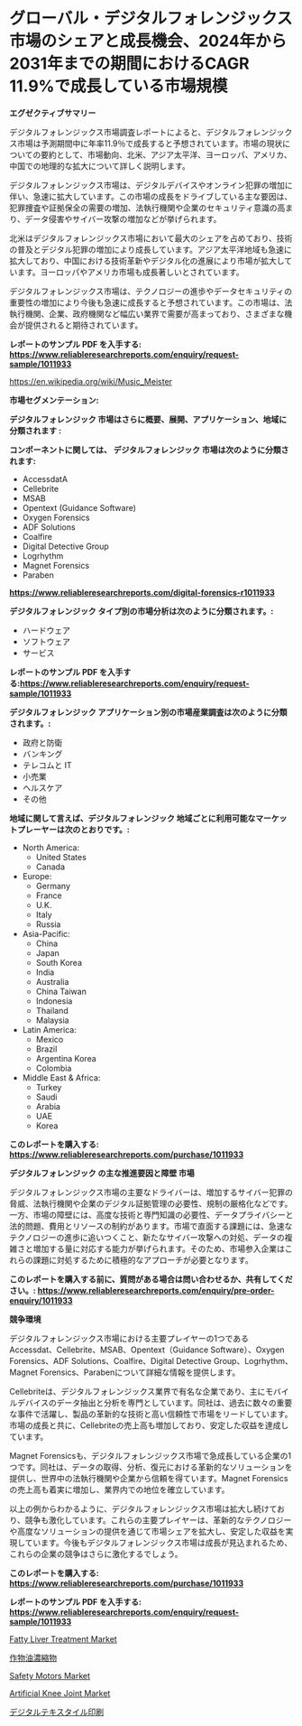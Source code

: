 <p><h1>グローバル・デジタルフォレンジックス市場のシェアと成長機会、2024年から2031年までの期間におけるCAGR 11.9%で成長している市場規模</h1></p><p><strong>エグゼクティブサマリー</strong></p>
<p><p>デジタルフォレンジックス市場調査レポートによると、デジタルフォレンジックス市場は予測期間中に年率11.9％で成長すると予想されています。市場の現状についての要約として、市場動向、北米、アジア太平洋、ヨーロッパ、アメリカ、中国での地理的な拡大について詳しく説明します。</p><p>デジタルフォレンジックス市場は、デジタルデバイスやオンライン犯罪の増加に伴い、急速に拡大しています。この市場の成長をドライブしている主な要因は、犯罪捜査や証拠保全の需要の増加、法執行機関や企業のセキュリティ意識の高まり、データ侵害やサイバー攻撃の増加などが挙げられます。</p><p>北米はデジタルフォレンジックス市場において最大のシェアを占めており、技術の普及とデジタル犯罪の増加により成長しています。アジア太平洋地域も急速に拡大しており、中国における技術革新やデジタル化の進展により市場が拡大しています。ヨーロッパやアメリカ市場も成長著しいとされています。</p><p>デジタルフォレンジックス市場は、テクノロジーの進歩やデータセキュリティの重要性の増加により今後も急速に成長すると予想されています。この市場は、法執行機関、企業、政府機関など幅広い業界で需要が高まっており、さまざまな機会が提供されると期待されています。</p></p>
<p><strong>レポートのサンプル PDF を入手する: <a href="https://www.reliableresearchreports.com/enquiry/request-sample/1011933">https://www.reliableresearchreports.com/enquiry/request-sample/1011933</a></strong></p>
<p><a href="https://en.wikipedia.org/wiki/Music_Meister">https://en.wikipedia.org/wiki/Music_Meister</a></p>
<p><strong>市場セグメンテーション:</strong></p>
<p><strong> デジタルフォレンジック 市場はさらに概要、展開、アプリケーション、地域に分類されます :</strong></p>
<p><strong>コンポーネントに関しては、 デジタルフォレンジック 市場は次のように分類されます:</strong></p>
<p><ul><li>AccessdatA</li><li>Cellebrite</li><li>MSAB</li><li>Opentext (Guidance Software)</li><li>Oxygen Forensics</li><li>ADF Solutions</li><li>Coalfire</li><li>Digital Detective Group</li><li>Logrhythm</li><li>Magnet Forensics</li><li>Paraben</li></ul></p>
<p><strong><a href="https://www.reliableresearchreports.com/digital-forensics-r1011933">https://www.reliableresearchreports.com/digital-forensics-r1011933</a></strong></p>
<p><strong> デジタルフォレンジック タイプ別の市場分析は次のように分類されます。:</strong></p>
<p><ul><li>ハードウェア</li><li>ソフトウェア</li><li>サービス</li></ul></p>
<p><strong>レポートのサンプル PDF を入手する:<a href="https://www.reliableresearchreports.com/enquiry/request-sample/1011933">https://www.reliableresearchreports.com/enquiry/request-sample/1011933</a></strong></p>
<p><strong> デジタルフォレンジック アプリケーション別の市場産業調査は次のように分類されます。:</strong></p>
<p><ul><li>政府と防衛</li><li>バンキング</li><li>テレコムと IT</li><li>小売業</li><li>ヘルスケア</li><li>その他</li></ul></p>
<p><strong>地域に関して言えば、デジタルフォレンジック 地域ごとに利用可能なマーケットプレーヤーは次のとおりです。:</strong></p>
<p><ul>
    <li>
        North America:
        <ul>
            <li>United States</li>
            <li>Canada</li>
        </ul>
    </li>
    <li>
        Europe:
        <ul>
            <li>Germany</li>
            <li>France</li>
            <li>U.K.</li>
            <li>Italy</li>
            <li>Russia</li>
        </ul>
    </li>
    <li>
        Asia-Pacific:
        <ul>
            <li>China</li>
            <li>Japan</li>
            <li>South Korea</li>
            <li>India</li>
            <li>Australia</li>
            <li>China Taiwan</li>
            <li>Indonesia</li>
            <li>Thailand</li>
            <li>Malaysia</li>
        </ul>
    </li>
    <li>
        Latin America:
        <ul>
            <li>Mexico</li>
            <li>Brazil</li>
            <li>Argentina Korea</li>
            <li>Colombia</li>
        </ul>
    </li>
    <li>
        Middle East & Africa:
        <ul>
            <li>Turkey</li>
            <li>Saudi</li>
            <li>Arabia</li>
            <li>UAE</li>
            <li>Korea</li>
        </ul>
    </li>
    </ul></p>
<p><strong>このレポートを購入する: <a href="https://www.reliableresearchreports.com/purchase/1011933">https://www.reliableresearchreports.com/purchase/1011933</a></strong></p>
<p><strong>デジタルフォレンジック の主な推進要因と障壁 市場</strong></p>
<p><p>デジタルフォレンジックス市場の主要なドライバーは、増加するサイバー犯罪の脅威、法執行機関や企業のデジタル証拠管理の必要性、規制の厳格化などです。一方、市場の障壁には、高度な技術と専門知識の必要性、データプライバシーと法的問題、費用とリソースの制約があります。市場で直面する課題には、急速なテクノロジーの進歩に追いつくこと、新たなサイバー攻撃への対処、データの複雑さと増加する量に対応する能力が挙げられます。そのため、市場参入企業はこれらの課題に対処するために積極的なアプローチが必要となります。</p></p>
<p><strong>このレポートを購入する前に、質問がある場合は問い合わせるか、共有してください。: <a href="https://www.reliableresearchreports.com/enquiry/pre-order-enquiry/1011933">https://www.reliableresearchreports.com/enquiry/pre-order-enquiry/1011933</a></strong></p>
<p><strong>競争環境</strong></p>
<p><p>デジタルフォレンジックス市場における主要プレイヤーの1つであるAccessdat、Cellebrite、MSAB、Opentext（Guidance Software）、Oxygen Forensics、ADF Solutions、Coalfire、Digital Detective Group、Logrhythm、Magnet Forensics、Parabenについて詳細な情報を提供します。</p><p>Cellebriteは、デジタルフォレンジックス業界で有名な企業であり、主にモバイルデバイスのデータ抽出と分析を専門としています。同社は、過去に数々の重要な事件で活躍し、製品の革新的な技術と高い信頼性で市場をリードしています。市場の成長と共に、Cellebriteの売上高も増加しており、安定した収益を達成しています。</p><p>Magnet Forensicsも、デジタルフォレンジックス市場で急成長している企業の1つです。同社は、データの取得、分析、復元における革新的なソリューションを提供し、世界中の法執行機関や企業から信頼を得ています。Magnet Forensicsの売上高も着実に増加し、業界内での地位を確立しています。</p><p>以上の例からわかるように、デジタルフォレンジックス市場は拡大し続けており、競争も激化しています。これらの主要プレイヤーは、革新的なテクノロジーや高度なソリューションの提供を通じて市場シェアを拡大し、安定した収益を実現しています。今後もデジタルフォレンジックス市場は成長が見込まれるため、これらの企業の競争はさらに激化するでしょう。</p></p>
<p><strong>このレポートを購入する: <a href="https://www.reliableresearchreports.com/purchase/1011933">https://www.reliableresearchreports.com/purchase/1011933</a></strong></p>
<p><strong>レポートのサンプル PDF を入手する: <a href="https://www.reliableresearchreports.com/enquiry/request-sample/1011933">https://www.reliableresearchreports.com/enquiry/request-sample/1011933</a></strong><strong></strong></p>
<p><p><a href="https://www.linkedin.com/pulse/comprehensive-analysis-global-fatty-liver-treatment-market-growth-izu1c">Fatty Liver Treatment Market</a></p><p><a href="https://medium.com/@royfoote921/%E3%82%AF%E3%83%AD%E3%83%83%E3%83%97%E3%82%AA%E3%82%A4%E3%83%AB%E6%BF%83%E7%B8%AE%E7%89%A9%E5%B8%82%E5%A0%B4%E8%AA%BF%E6%9F%BB%E5%A0%B1%E5%91%8A%E3%81%AB%E3%81%AF-2024%E5%B9%B4%E3%81%8B%E3%82%892031%E5%B9%B4%E3%81%BE%E3%81%A7%E3%81%AE%E4%BA%88%E6%B8%AC%E3%81%95%E3%82%8C%E3%82%8B%E5%B9%B4%E6%88%90%E9%95%B7%E7%8E%87%E3%81%8C13-%E3%81%A7%E5%B8%82%E5%A0%B4%E8%A6%8F%E6%A8%A1-%E3%82%B7%E3%82%A7%E3%82%A2-%E6%88%90%E9%95%B7%E7%8E%87%E3%81%AB%E9%96%A2%E3%81%99%E3%82%8B%E5%88%86%E6%9E%90%E3%81%8C%E5%90%AB%E3%81%BE%E3%82%8C%E3%81%A6%E3%81%84%E3%81%BE%E3%81%99-63a1f1fc762d">作物油濃縮物</a></p><p><a href="https://issuu.com/reportprime-2/docs/safety-motors-market-size-2030.pptx">Safety Motors Market</a></p><p><a href="https://www.linkedin.com/pulse/artificial-knee-joint-market-size-type-stainless-steelcobalt-chromium-pu3cc">Artificial Knee Joint Market</a></p><p><a href="https://github.com/lababdou/Market-Research-Report-List-5/blob/main/477471548520.md">デジタルテキスタイル印刷</a></p></p>